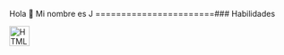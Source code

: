Hola 👋 Mi nombre es J =======================### Habilidades 
<p align="left">
 <a href="https://developer.mozilla.org/en-US/docs/Glossary/HTML5" target="_blank" rel="noreferrer"><img src="https ://raw.githubusercontent.com/danielcranney/readme-generator/main/public/icons/skills/html5-colored.svg" width="36" height="36" alt="HTML5" /></a> 
                    </p>
                    
